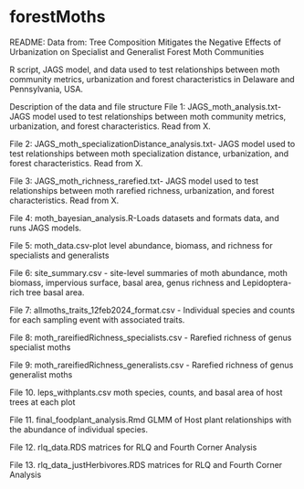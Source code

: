 # forestMoths

README: Data from: Tree Composition Mitigates the Negative Effects of Urbanization on Specialist and Generalist Forest Moth Communities

R script, JAGS model, and data used to test relationships between moth community metrics, urbanization and forest characteristics in Delaware and Pennsylvania, USA.

Description of the data and file structure
File 1: JAGS_moth_analysis.txt- JAGS model used to test relationships between moth community metrics, urbanization, and forest characteristics. Read from X.

File 2: JAGS_moth_specializationDistance_analysis.txt- JAGS model used to test relationships between moth specialization distance, urbanization, and forest characteristics. Read from X.

File 3: JAGS_moth_richness_rarefied.txt- JAGS model used to test relationships between moth rarefied richness, urbanization, and forest characteristics. Read from X.

File 4: moth_bayesian_analysis.R-Loads datasets and formats data, and runs JAGS models.

File 5: moth_data.csv-plot level abundance, biomass, and richness for specialists and generalists

File 6: site_summary.csv - site-level summaries of moth abundance, moth biomass, impervious surface, basal area, genus richness and Lepidoptera-rich tree basal area.

File 7: allmoths_traits_12feb2024_format.csv - Individual species and counts for each sampling event with associated traits.

File 8: moth_rareifiedRichness_specialists.csv - Rarefied richness of genus specialist moths

File 9: moth_rareifiedRichness_generalists.csv - Rarefied richness of genus generalist moths

File 10. leps_withplants.csv moth species, counts, and basal area of host trees at each plot

File 11. final_foodplant_analysis.Rmd GLMM of Host plant relationships with the abundance of individual species.

File 12. rlq_data.RDS matrices for RLQ and Fourth Corner Analysis

File 13. rlq_data_justHerbivores.RDS matrices for RLQ and Fourth Corner Analysis
